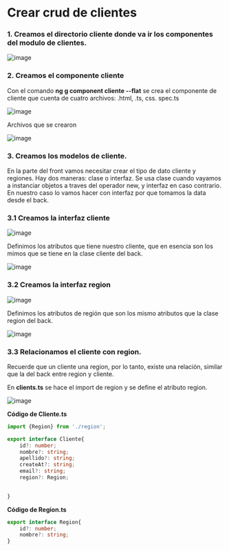 # Crear crud de clientes

### 1. Creamos el directorio cliente donde va ir los componentes del modulo de clientes. 

![image](https://user-images.githubusercontent.com/31961588/166582863-03158336-c664-42d2-be8e-75bfe80d3ebd.png)

### 2. Creamos el componente cliente

Con el comando **ng g component cliente --flat** se crea el componente de cliente que cuenta de cuatro archivos: .html, .ts, css. spec.ts 

![image](https://user-images.githubusercontent.com/31961588/166586712-f4aed45b-6996-41c3-a8ca-7d6b106c6f16.png)

Archivos que se crearon

![image](https://user-images.githubusercontent.com/31961588/166586927-dde0ca3b-eb55-4bc7-8b5a-7904c96c4d4a.png)

### 3. Creamos los modelos de cliente. 

En la parte del front vamos necesitar crear el tipo de dato cliente y regiones. Hay dos maneras: clase o interfaz. Se usa clase cuando vayamos a instanciar objetos a traves del
operador new, y interfaz en caso contrario. En nuestro caso lo vamos hacer con interfaz por que tomamos la data desde el back. 

### 3.1 Creamos la interfaz cliente

![image](https://user-images.githubusercontent.com/31961588/166587617-ac1f668b-f512-4638-9fd6-2f5994d436c5.png)

Definimos los atributos que tiene nuestro cliente, que en esencia son los mimos que se tiene en la clase cliente del back.

![image](https://user-images.githubusercontent.com/31961588/166587740-54923b5e-e6a8-41ca-baca-6bee37af0109.png)


### 3.2 Creamos la interfaz region


![image](https://user-images.githubusercontent.com/31961588/166587812-fc20c7ca-51d6-48f7-a42a-ef89e20dec9f.png)

Definimos los atributos de región que son los mismo atributos que la clase region del back.

![image](https://user-images.githubusercontent.com/31961588/166587888-da6adf25-711e-4fc5-b9b5-f05f3913fbbc.png)

### 3.3 Relacionamos el cliente con region.

Recuerde que un cliente una region, por lo tanto, existe una relación, similar que la del back entre region y cliente. 

En **clients.ts** se hace el import de region y se define el atributo region. 

![image](https://user-images.githubusercontent.com/31961588/166588102-03917829-0192-4aa0-82af-3c44c6d1ade8.png)

**Código de Cliente.ts**

```TypeScript
import {Region} from './region';

export interface Cliente{
    id?: number;
    nombre?: string;
    apellido?: string;
    createAt?: string;
    email?: string;
    region?: Region; 
   

}
```
**Código de Region.ts**
```TypeScript
export interface Region{
    id?: number;
    nombre?: string;
}
```



